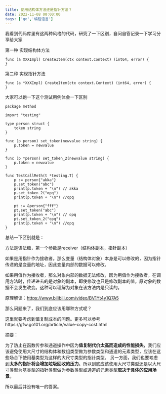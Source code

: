 ```yaml
---
title: 使用结构体方法还是指针方法？
date: 2022-11-08 00:00:00
tags: ['go','编程语言']
---
```




我看到代码库里有这两种风格的代码，研究了一下区别，自问自答记录一下学习分享给大家

第一种 实现结构体方法

```
func (a XXXImpl) CreateItem(ctx context.Context) (int64, error) {
}
```

第二种 实现指针方法

```
func (a *XXXImpl) CreateItem(ctx context.Context) (int64, error) {
}
```





大家可以跑一下这个测试用例体会一下区别

```
package method

import "testing"

type person struct {
	token string
}

func (p person) set_token(newvalue string) {
	p.token = newvalue
}

func (p *person) set_token_2(newvalue string) {
	p.token = newvalue
}

func TestCallMeth(t *testing.T) {
	p := person{"akka"}
	p.set_token("abc")
	print(p.token + "\n") // akka
	p.set_token_2("opq")
	print(p.token + "\n") //opq

	pt := &person{"fff"}
	pt.set_token("abc")
	print(p.token + "\n") // opq
	pt.set_token_2("opq")
	print(p.token + "\n") //opq
}

```



总结一下区别就是：

方法是语法糖，第一个参数是receiver（结构体副本，指针副本）

如果是用指针作为接收者，那么变量（结构体对象）本身是可以修改的，因为指针传递的是变量的地址，因此变量内部的数据可以修改。

如果用值作为接收者，那么对象内部的数据无法修改，因为用值作为接收者，在调用方法时，传递进去的是对象的副本，即使修改也只是修改副本的值，原对象的数据不会发生改变。这种可以理解为对象在该方法内是只读的。

原理解读：https://www.bilibili.com/video/BV1Yt4y1Q7A5



那么问题来了，我们到底应该用哪种方式呢？

这里就要考虑到值复制成本的问题。更多可以参考https://gfw.go101.org/article/value-copy-cost.html

摘要：

为了防止在函数传参和通道操作中因为**值复制代价太高而造成的性能损失**，我们应该避免使用大尺寸的结构体和数组类型做为参数类型和通道的元素类型，应该在这些场合下使用基类型为这样的大尺寸类型的指针类型。 另一方面，我们也要考虑到**太多的指针将会增加垃圾回收的压力**。所以到底应该使用大尺寸类型还是以大尺寸类型为基类型的指针类型做为参数类型或通道的元素类型**取决于具体的应用场景**。



所以最后并没有唯一的答案。